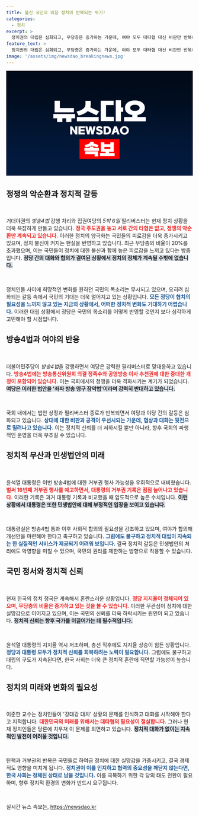 ```yaml
---
title: 불신 국민의 외침 정치의 반복되는 위기!
categories:
  - 정치
excerpt: >
  정치권의 대립은 심화되고, 무당층은 증가하는 가운데, 여야 모두 대타협 대신 비판만 반복하며 정치 피로감이 쌓이고 있다. 윤 대통령의 거부권 행사 가능성도 높아지며, 한국 사회는 갈등의 악순환 속에서 정체된 상황에 직면해 있다.
feature_text: >
  정치권의 대립은 심화되고, 무당층은 증가하는 가운데, 여야 모두 대타협 대신 비판만 반복하며 정치 피로감이 쌓이고 있다. 윤 대통령의 거부권 행사 가능성도 높아지며, 한국 사회는 갈등의 악순환 속에서 정체된 상황에 직면해 있다.
image: '/assets/img/newsdao_breakingnews.jpg'
---
```


<p><img src="/assets/img/newsdao_breakingnews.jpg" alt="implanttips 속보" /></p>

<h2 data-ke-size="size26">정쟁의 악순환과 정치적 갈등</h2>

<p data-ke-size="size16">&nbsp;</p>  

<p>거대야권의 <em>방송4법</em> 강행 처리와 집권여당의 <em>5박 6일</em> 필리버스터는 현재 정치 상황을 더욱 복잡하게 만들고 있습니다. <b><span style="color: #ee2323;">정국 주도권을 놓고 서로 간의 타협은 없고, 정쟁의 악순환만 계속되고 있습니다.</span></b> 이러한 정치의 양극화는 국민들의 피로감을 더욱 증가시키고 있으며, 정치 불신이 커지는 현실을 반영하고 있습니다. 최근 무당층의 비율이 20%를 초과했으며, 이는 국민들이 정치에 대한 불신과 함께 높은 피로감을 느끼고 있다는 방증입니다. <b><span style="background-color: #21538527;">정당 간의 대화와 합의가 결여된 상황에서 정치의 정체가 계속될 수밖에 없습니다.</span></b> </p>

<p data-ke-size="size16">&nbsp;</p>  

<p>정치인들 사이에 희망적인 변화를 원하던 국민의 목소리는 무시되고 있으며, 오히려 심화되는 갈등 속에서 국민의 기대는 더욱 멀어지고 있는 상황입니다. <b><span style="color: #1a5490;">모든 정당이 협치의 필요성을 느끼지 않고 있는 지금의 상황에서, 어떠한 정치적 변화도 기대하기 어렵습니다.</span></b> 이러한 대립 상황에서 정당은 국민의 목소리를 어떻게 반영할 것인지 보다 심각하게 고민해야 할 시점입니다.</p>

<h2 data-ke-size="size26">방송4법과 여야의 반응</h2>

<p data-ke-size="size16">&nbsp;</p>  

<p>더불어민주당이 <em>방송4법</em>을 강행하면서 여당은 강력한 필리버스터로 맞대응하고 있습니다. <b><span style="color: #ee2323;">방송4법에는 방송통신위원회 의결 정족수와 공영방송 이사 추천권에 대한 중대한 개정이 포함되어 있습니다.</span></b> 이는 국회에서의 정쟁을 더욱 격화시키는 계기가 되었습니다. <b><span style="background-color: #21538527;">여당은 이러한 법안을 '좌파 방송 영구 장악법'이라며 강력히 반대하고 있습니다.</span></b> </p>

<p data-ke-size="size16">&nbsp;</p>  

<p>국회 내에서는 법안 상정과 필리버스터 종료가 반복되면서 여당과 야당 간의 갈등은 심화되고 있습니다. <b><span style="color: #1a5490;">상대에 대한 비판과 공격이 우선시되는 가운데, 협상과 대화는 뒷전으로 밀려나고 있습니다.</span></b> 이는 정치적 신뢰를 더 저하시킬 뿐만 아니라, 향후 국회의 파행적인 운영을 더욱 부추길 수 있습니다.</p>

<h2 data-ke-size="size26">정치적 무산과 민생법안의 미래</h2>

<p data-ke-size="size16">&nbsp;</p>  

<p>윤석열 대통령은 이번 방송4법에 대한 거부권 행사 가능성을 우회적으로 내비쳤습니다. <b><span style="color: #ee2323;">벌써 16번째 거부권 행사를 예고하면서, 대통령의 거부권 기록은 점점 늘어나고 있습니다.</span></b> 이러한 기록은 과거 대통령 기록과 비교했을 때 압도적으로 높은 수치입니다. <b><span style="background-color: #21538527;">이런 상황에서 대통령은 또한 민생법안에 대해 부정적인 입장을 보이고 있습니다.</span></b> </p>

<p data-ke-size="size16">&nbsp;</p>  

<p>대통령실은 방송4법 통과 이후 사회적 합의의 필요성을 강조하고 있으며, 여야가 합의해 개선안을 마련해야 한다고 촉구하고 있습니다. <b><span style="color: #1a5490;">그럼에도 불구하고 정치적 대립이 지속되는 한 실질적인 서비스가 제공되기 어려워 보입니다.</span></b> 결국 정치적 갈등은 민생법안의 처리에도 악영향을 미칠 수 있으며, 국민의 권리를 제한하는 방향으로 작용할 수 있습니다.</p>

<h2 data-ke-size="size26">국민 정서와 정치적 신뢰</h2>

<p data-ke-size="size16">&nbsp;</p>  

<p>현재 한국의 정치 정국은 계속해서 혼란스러운 상황입니다. <b><span style="color: #ee2323;">정당 지지율이 정체되어 있으며, 무당층의 비율은 증가하고 있는 것을 볼 수 있습니다.</span></b> 이러한 무관심이 정치에 대한 실망감으로 이어지고 있으며, 이는 국민의 신뢰를 더욱 하락시키는 원인이 되고 있습니다. <b><span style="background-color: #21538527;">정치적 신뢰는 향후 국가를 이끌어가는 데 필수적입니다.</span></b> </p>

<p data-ke-size="size16">&nbsp;</p>  

<p>윤석열 대통령의 지지율 역시 저조하며, 총선 직후에도 지지율 상승이 힘든 상황입니다. <b><span style="color: #1a5490;">정당과 대통령 모두가 정치적 신뢰를 회복하려는 노력이 필요합니다.</span></b> 그럼에도 불구하고 대립의 구도가 지속된다면, 한국 사회는 더욱 큰 정치적 혼란에 직면할 가능성이 높습니다.</p>

<h2 data-ke-size="size26">정치의 미래와 변화의 필요성</h2>

<p data-ke-size="size16">&nbsp;</p>  

<p>이준한 교수는 정치인들이 '강대강 대치' 상황의 문제를 인식하고 대화를 시작해야 한다고 지적합니다. <b><span style="color: #ee2323;">대한민국의 미래를 위해서는 대타협의 필요성이 절실합니다.</span></b> 그러나 현재 정치인들은 당론에 치우쳐 이 문제를 외면하고 있습니다. <b><span style="background-color: #21538527;">정치적 대화가 없이는 지속적인 발전이 어려울 것입니다.</span></b> </p>

<p data-ke-size="size16">&nbsp;</p>  

<p>탄핵과 거부권의 반복은 국민들로 하여금 정치에 대한 실망감을 가중시키고, 결국 경제적도 영향을 미치게 됩니다. <b><span style="color: #1a5490;">정치권이 이를 인지하고 협력의 중요성을 깨닫지 않는다면, 한국 사회는 정체된 상태로 남을 것입니다.</span></b> 이를 극복하기 위한 각 당의 태도 전환이 필요하며, 향후 정치적 환경의 변화가 반드시 요구됩니다.</p>

<p data-ke-size="size16">&nbsp;</p>  
실시간 뉴스 속보는, <a href="https://newsdao.kr" rel="dofollow">https://newsdao.kr</a>


